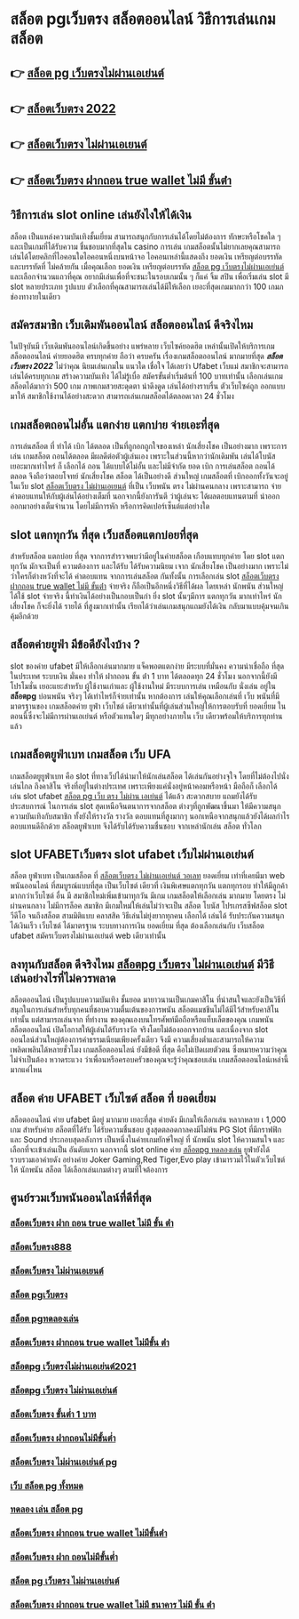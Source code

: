 # สล็อต pgเว็บตรง สล็อตออนไลน์ วิธีการเล่นเกมสล็อต

## 👉 [สล็อต pg เว็บตรงไม่ผ่านเอเย่นต์](https://m.gamblerape.com/login)
## 👉 [สล็อตเว็บตรง 2022](https://m.gamblerape.com/login?action=register)
## 👉 [สล็อตเว็บตรง ไม่ผ่านเอเยนต์](https://www.gamblerape.com/demogame/)
## 👉 [สล็อตเว็บตรง ฝากถอน true wallet ไม่มี ขั้นต่ํา](https://m.gamblerape.com/login?action=register)

## วิธีการเล่น slot online  เล่นยังไงให้ได้เงิน

สล็อต เป็นแหล่งความบันเทิงชั้นเยี่ยม สามารถสนุกกับการเล่นได้โดยไม่ต้องการ ทักษะหรือโชคใด ๆ และเป็นเกมที่ได้รับความ ชื่นชอบมากที่สุดใน casino  การเล่น เกมสล็อตนั้นไม่ยากเลยคุณสามารถเล่นได้โดยคลิกที่ไอคอนใดไอคอนหนึ่งบนหน้าจอ ไอคอนเหล่านี้แสดงถึง ยอดเงิน เหรียญต่อบรรทัด และบรรทัดที่ ไม่คล้ายกัน เมื่อคุณเลือก ยอดเงิน  เหรียญต่อบรรทัด [สล็อต pg เว็บตรงไม่ผ่านเอเย่นต์](https://m.gamblerape.com/login?action=register) และเลือกจำนวนแถวที่คุณ อยากมีเล่นเพื่อที่จะชนะในรอบเกมนั้น ๆ ก็แค่ จิ้ม  สปิน  เพื่อเริ่มเล่น slot มี slot หลายประเภท รูปแบบ ตัวเลือกที่คุณสามารถเล่นได้มีให้เลือก เยอะที่สุดเกมมากกว่า 100 เกมภ ช่องทางายในเดียว


## สมัครสมาชิก  เว็บเดิมพันออนไลน์  สล็อตออนไลน์  ดีจริงไหม

 ในปัจุบันมี เว็บเดิมพันออนไลน์เกิดขึ้นอย่าง แพร่หลาย  เว็บไซค์ยอดฮิต เหล่านั้นเปิดให้บริการเกมสล็อตออนไลน์  ค่ายยอดฮิต ครบทุกค่าย  ถือว่า ครบครัน เรื่องเกมสล็อตออนไลน์ มากมายที่สุด ***สล็อตเว็บตรง 2022***  ไม่ว่าคุณ นิยมเล่นเกมใน แนวใด   เชื่อใจ ได้เลยว่า  Ufabet เว็บแม่  สมาชิกจะสามารถเล่นได้ครบทุกเกม สร้างความบันเทิง ได้ไม่รู้เบื่อ สมัครขั้นต่ำเริ่มต้นที่ 100 บาทเท่านั้น เลือกเล่นเกมสล็อตได้มากว่า 500 เกม ภาพเกมสวยสะดุดตา น่าดึงดูด เล่นได้อย่างราบรื่น ตัวเว็บไซค์ถูก ออกแบบมาให้ สมาชิกใช้งานได้อย่างสะดวก สามารถเล่นเกมสล็อตได้ตลอดเวลา 24 ชั่วโมง

##  เกมสล็อตถอนไม่อั้น แตกง่าย แตกบ่าย จ่ายเอะที่สุด

การเล่นสล็อต ที่ ทำได้  เบิก  ได้ตลอด  เป็นที่ถูกอกถูกใจของเหล่า นักเสี่ยงโชค เป็นอย่างมาก เพราะการเล่น เกมสล็อต  ถอนได้ตลอด  มีผลดีต่อตัวผู้เล่นเอง เพราะในส่วนนี้หากว่านักเดิมพัน  เล่นได้โบนัส เยอะมากเท่าไหร่ ก็ เลือกได้  ถอน ได้แบบได้ไม่อั้น และไม่มีจำกัด ยอด เบิก  การเล่นสล็อต   ถอนได้ตลอด จึงถือว่าตอบโจทย์ นักเสี่ยงโชค สล็อต ได้เป็นอย่างดี ส่วนใหญ่  เกมสล็อตที่  เบิกออกทั้งวันจะอยู่ในเว็บ slot [สล็อตเว็บตรง ไม่ผ่านเอเยนต์](https://m.gamblerape.com/login?action=register) ที่เป็น  เว็บพนัน ตรง    ไม่ผ่านคนกลาง  เพราะสามารถ จ่าย ค่าตอบแทนให้กับผู้เล่นได้อย่างเต็มที่ นอกจากนี้ยังการันตี  ว่าผู้เล่นจะ ได้ผลตอบแทนตามที่ นำออกออกมาอย่างเต็มจำนวน โดยไม่มีการหัก หรือการคิดเปอร์เซ็นต์แต่อย่างใด 


##  slot  แตกทุกวัน ที่สุด เว็บสล็อตแตกบ่อยที่สุด

สำหรับสล็อต  แตกบ่อย ที่สุด จากการสำรวจพบว่ามีอยู่ในค่ายสล็อต เกือบแทบทุกค่าย โดย slot  แตกทุกวัน  มักจะเป็นที่ ความต้องการ และได้รับ  ได้รับความนิยม เจาก นักเสี่ยงโชค เป็นอย่างมาก  เพราะไม่ว่าใครก็ต่างหวังที่จะได้ ค่าตอบแทน จากการเล่นสล็อต กันทั้งนั้น การเลือกเล่น slot [สล็อตเว็บตรง ฝากถอน true wallet ไม่มี ขั้นต่ํา](https://m.gamblerape.com/login?action=register)  จ่ายจริง  ก็ถือเป็นอีกหนึ่งวิธีที่ได้ผล โดยเหล่า นักพนัน  ส่วนใหญ่ได้ใช้ slot  จ่ายจริง นี้ทำเงินได้อย่างเป็นกอบเป็นกำ ยิ่ง slot นั้นๆมีการ แตกทุกวัน มากเท่าไหร่  นักเสี่ยงโชค ก็จะยิ่งได้ รายได้ ที่สูงมากเท่านั้น เรียกได้ว่าเล่นเกมสนุกแถมยังได้เงิน  กลับมาแบบคุ้มจนเกินคุ้มอีกด้วย


## สล็อตค่ายยูฟ่า มีข้อดียังไงบ้าง ?
 slot ของค่าย ufabet มีให้เลือกเล่นมากมาย  แจ็คพอตแตกง่าย มีระบบที่มั่นคง  ความน่าเชื่อถือ ที่สุดในประเทศ  ระบบเงิน มั่นคง   ทำให้ ฝากถอน ขั้น ต่ํา 1 บาท ได้ตลอดทุก 24 ชั่วโมง นอกจากนี้ยังมี โปรโมชั่น  เยอะแยะสำหรับ ผู้ใช้งานเก่าและ ผู้ใช้งานใหม่ มีระบบการเล่น เหมือนกับ  นั่งเล่น อยู่ใน **สล็อตpg** บ่อนพนัน จริงๆ ได้เท่าไหร่ก็จ่ายเท่านั้น หากต้องการ เล่นให้คุณเลือกเล่นที่ เว็บ พนันที่มีมาตรฐานของ เกมสล็อตค่าย ยูฟ่า เว็บไชต์ เดียวเท่านั้นที่ผู้เล่นส่วนใหญ่ให้การตอบรับที่ ยอดเยี่ยม ในตอนนี้ซึ่งจะไม่มีการผ่านเอเย่นต์ หรือตัวแทนใดๆ มีทุกอย่างภายใน เว็บ เดียวพร้อมให้บริการทุกท่านแล้ว

##  เกมสล็อตยูฟ่าเบท  เกมสล็อต  เว็บ UFA

 เกมสล็อตยูยูฟ่าเบท  คือ  slot ที่ทางเว็ปได้นำมาให้นักเล่นสล็อต  ได้เล่นกันอย่างจุใจ โดยที่ไม่ต้องไปนั่งเล่นไกล ถึงคาสิโน จริงที่อยู่ในต่างประเทศ เพราะเพียงแค่นั่งอยู่หน้าคอมหรือหน้า มือถือก็ เลือกได้ เล่น slot ufabet [สล็อต pg เว็บ ตรง ไม่ผ่าน เอเย่นต์](https://m.gamblerape.com/login)  ได้แล้ว สะดวกสบาย  แถมยังได้รับประสบการณ์ ในการเล่น slot สุดเหนือจินตนาการจากสล็อต ต่างๆที่ถูกพัฒนาขึ้นมา ให้มีความสนุก ความบันเทิงกับสมาชิก   ทั้งยังให้รางวัล รางวัล ตอบแทนที่สูงมากๆ นอกเหนือจากสนุกแล้วยังได้ผลกำไรตอบแทนดีอีกด้วย สล็อตยูฟ่าเบท  จึงได้รับได้รับความชื่นชอบ จากเหล่านักเล่น สล็อต  ทั่วโลก 


##  slot   UFABETเว็บตรง  slot  ufabet เว็บไม่ผ่านเอเย่นต์

สล็อต   ยูฟ่าเบท  เป็นเกมสล็อต ที่ [สล็อตเว็บตรง ไม่ผ่านเอเย่นต์ วอเลท](https://www.gamblerape.com/demogame/) ยอดเยี่ยม เท่าที่เคยมีมา  web   พนันออนไลน์  ที่สมบูรณ์แบบที่สุด เป็นเว็บไซต์ เดียวที่ เงินพิเศษแตกทุกวัน แตกทุกรอบ ทำให้มีลูกค้า มากกว่าเว็บไซต์ อื่น มี สมาชิกใหม่เพิ่มเข้ามาทุกวัน มีเกม เกมสล็อตให้เลือกเล่น มากมาย  โดยตรง  ไม่ผ่านคนกลาง  ไม่มีการล็อค  สมาชิก มีเกมใหม่ให้เล่นไม่ว่าจะเป็น สล็อต   โบนัส โปรเกรสซีฟสล็อต   slot วีดีโอ จนถึงสล็อต สามมิติแบบ คลาสสิค วิธีเล่นไม่ยุ่งยากทุกคน เลือกได้ เล่นได้ รับประกันความสนุกได้เงินเร็ว เว็บไซต์  ได้มาตรฐาน ระบบทางการเงิน ยอดเยี่ยม ที่สุด ต้องเลือกเล่นกับ เว็บสล็อต  ufabet   สมัครเว็บตรงไม่ผ่านเอเย่นต์    web  เดียวเท่านั้น


## ลงทุนกับสล็อต ดีจริงไหม [สล็อตpg เว็บตรง ไม่ผ่านเอเย่นต์](https://www.gamblerape.com/) มีวิธีเล่นอย่างไรที่ไม่ควรพลาด

 สล็อตออนไลน์ เป็นรูปแบบความบันเทิง ชั้นยอด  มายาวนานเป็นเกมคาสิโน ที่น่าสนใจและยังเป็นวิธีที่สนุกในการเล่นสำหรับทุกคนที่ชอบความตื่นเต้นของการพนัน สล็อตแมชชีนไม่ได้มีไว้สำหรับคาสิโนเท่านั้น แต่สามารถเล่นจาก ที่ทำงาน ของคุณเองบนโทรศัพท์มือถือหรือแท็บเล็ตของคุณ เกมพนันสล็อตออนไลน์ เปิดโอกาสให้ผู้เล่นได้รับรางวัล จริงโดยไม่ต้องออกจากบ้าน และเนื่องจาก slot ออนไลน์ส่วนใหญ่ต้องการค่าธรรมเนียมเพียงครั้งเดียว จึงมี ความเสี่ยงต่ำและสามารถให้ความ เพลิดเพลินได้หลายชั่วโมง  เกมสล็อตออนไลน์ ยังมีข้อดี ที่สุด คือไม่เปิดเผยตัวตน ซึ่งหมายความว่าคุณไม่จำเป็นต้อง หวาดระแวง ว่าเพื่อนหรือครอบครัวของคุณจะรู้ว่าคุณชอบเล่น เกมสล็อตออนไลน์เหล่านี้มากแค่ไหน


##  สล็อต  ค่าย  UFABET เว็บไซต์  สล็อต ที่ ยอดเยี่ยม 

สล็อตออนไลน์  ค่าย  ufabet  มีอยู่ มากมาย  เยอะที่สุด ค่ายดัง มีเกมให้เลือกเล่น หลากหลาย เ 1,000 เกม สำหรับค่าย สล็อตที่ได้รับ ได้รับความชื่นชอบ สูงสุดตลอดกาลคงมีไม่พ้น PG Slot ที่มีกราฟฟิก และ Sound ประกอบสุดอลังการ เป็นหนึ่งในค่ายเกมยักษ์ใหญ่ ที่ นักพนัน   slot ให้ความสนใจ  และเลือกที่จะเข้าเล่นเป็น อันดับแรก  นอกจากนี้ slot online ค่าย [สล็อตpg ทดลองเล่น](https://m.gamblerape.com/login) ยูฟ่ายังได้รวบรวมเอาค่ายดัง อย่างค่าย Joker Gaming,Red Tiger,Evo play เข้ามารวมไว้ในตัวเว็บไซต์  ให้ นักพนัน สล็อต  ได้เลือกเล่นเกมต่างๆ ตามที่ใจต้องการ  

## ศูนย์รวมเว็บพนันออนไลน์ที่ดีที่สุด

### [สล็อตเว็บตรง ฝาก ถอน true wallet ไม่มี ขั้น ต่ํา](https://atom.io/themes/เว็บตรง%20สล็อตออนไลน์%20บาคาร่าออนไลน์%20ฝากถอนไม่มีขั้นต่ำ%20เว็บหลัก%20เว็บแท้ไม่ผ่านเอเย่นต์%20สมัครฟรี%2000113873)
### [สล็อตเว็บตรง888](https://atom.io/themes/เว็บตรง%20สล็อตออนไลน์%20บาคาร่าออนไลน์%20ฝากถอนไม่มีขั้นต่ำ%20เว็บหลัก%20เว็บแท้ไม่ผ่านเอเย่นต์%20สมัครฟรี%2000114223)
### [สล็อตเว็บตรง ไม่ผ่านเอเยนต์](https://atom.io/themes/เว็บตรง%20สล็อตออนไลน์%20บาคาร่าออนไลน์%20ฝากถอนไม่มีขั้นต่ำ%20เว็บหลัก%20เว็บแท้ไม่ผ่านเอเย่นต์%20สมัครฟรี%2000115167)
### [สล็อต pgเว็บตรง](https://atom.io/themes/เว็บตรง%20สล็อตออนไลน์%20บาคาร่าออนไลน์%20ฝากถอนไม่มีขั้นต่ำ%20เว็บหลัก%20เว็บแท้ไม่ผ่านเอเย่นต์%20สมัครฟรี%2000114059)
### [สล็อต pgทดลองเล่น](https://atom.io/themes/เว็บตรง%20สล็อตออนไลน์%20บาคาร่าออนไลน์%20ฝากถอนไม่มีขั้นต่ำ%20เว็บหลัก%20เว็บแท้ไม่ผ่านเอเย่นต์%20สมัครฟรี%2000115292)
### [สล็อตเว็บตรง ฝากถอน true wallet ไม่มีขั้น ต่ํา](https://atom.io/themes/เว็บตรง%20สล็อตออนไลน์%20บาคาร่าออนไลน์%20ฝากถอนไม่มีขั้นต่ำ%20เว็บหลัก%20เว็บแท้ไม่ผ่านเอเย่นต์%20สมัครฟรี%2000113601)
### [สล็อตpg เว็บตรงไม่ผ่านเอเย่นต์2021](https://atom.io/themes/เว็บตรง%20สล็อตออนไลน์%20บาคาร่าออนไลน์%20ฝากถอนไม่มีขั้นต่ำ%20เว็บหลัก%20เว็บแท้ไม่ผ่านเอเย่นต์%20สมัครฟรี%2000113493)
### [สล็อตpg เว็บตรง ไม่ผ่านเอเย่นต์](https://atom.io/themes/เว็บตรง%20สล็อตออนไลน์%20บาคาร่าออนไลน์%20ฝากถอนไม่มีขั้นต่ำ%20เว็บหลัก%20เว็บแท้ไม่ผ่านเอเย่นต์%20สมัครฟรี%2000113996)
### [สล็อตเว็บตรง ขั้นต่ำ 1 บาท](https://atom.io/themes/เว็บตรง%20สล็อตออนไลน์%20บาคาร่าออนไลน์%20ฝากถอนไม่มีขั้นต่ำ%20เว็บหลัก%20เว็บแท้ไม่ผ่านเอเย่นต์%20สมัครฟรี%2000114206)
### [สล็อตเว็บตรง ฝากถอนไม่มีขั้นต่ำ](https://atom.io/themes/เว็บตรง%20สล็อตออนไลน์%20บาคาร่าออนไลน์%20ฝากถอนไม่มีขั้นต่ำ%20เว็บหลัก%20เว็บแท้ไม่ผ่านเอเย่นต์%20สมัครฟรี%2000114961)
### [สล็อตเว็บตรง ไม่ผ่านเอเย่นต์ pg](https://atom.io/themes/เว็บตรง%20สล็อตออนไลน์%20บาคาร่าออนไลน์%20ฝากถอนไม่มีขั้นต่ำ%20เว็บหลัก%20เว็บแท้ไม่ผ่านเอเย่นต์%20สมัครฟรี%2000113380)
### [เว็บ สล็อต pg ทั้งหมด](https://atom.io/themes/เว็บตรง%20สล็อตออนไลน์%20บาคาร่าออนไลน์%20ฝากถอนไม่มีขั้นต่ำ%20เว็บหลัก%20เว็บแท้ไม่ผ่านเอเย่นต์%20สมัครฟรี%2000114319)
### [ทดลอง เล่น สล็อต pg](https://atom.io/themes/เว็บตรง%20สล็อตออนไลน์%20บาคาร่าออนไลน์%20ฝากถอนไม่มีขั้นต่ำ%20เว็บหลัก%20เว็บแท้ไม่ผ่านเอเย่นต์%20สมัครฟรี%2000114006)
### [สล็อตเว็บตรง ฝากถอน true wallet ไม่มีขั้นต่ํา](https://atom.io/themes/เว็บตรง%20สล็อตออนไลน์%20บาคาร่าออนไลน์%20ฝากถอนไม่มีขั้นต่ำ%20เว็บหลัก%20เว็บแท้ไม่ผ่านเอเย่นต์%20สมัครฟรี%2000113524)
### [สล็อตเว็บตรง ฝาก ถอนไม่มีขั้นต่ำ](https://atom.io/themes/เว็บตรง%20สล็อตออนไลน์%20บาคาร่าออนไลน์%20ฝากถอนไม่มีขั้นต่ำ%20เว็บหลัก%20เว็บแท้ไม่ผ่านเอเย่นต์%20สมัครฟรี%2000114646)
### [สล็อต pg เว็บตรง ไม่ผ่านเอเย่นต์](https://atom.io/themes/เว็บตรง%20สล็อตออนไลน์%20บาคาร่าออนไลน์%20ฝากถอนไม่มีขั้นต่ำ%20เว็บหลัก%20เว็บแท้ไม่ผ่านเอเย่นต์%20สมัครฟรี%2000115056)
### [สล็อตเว็บตรง ฝากถอน true wallet ไม่มี ธนาคาร ไม่มี ขั้น ต่ํา](https://atom.io/themes/เว็บตรง%20สล็อตออนไลน์%20บาคาร่าออนไลน์%20ฝากถอนไม่มีขั้นต่ำ%20เว็บหลัก%20เว็บแท้ไม่ผ่านเอเย่นต์%20สมัครฟรี%2000114838)